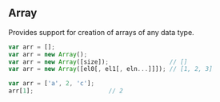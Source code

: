 ## Array

Provides support for creation of arrays of any data type.

```js
var arr = [];
var arr = new Array();        
var arr = new Array([size]);                 // []
var arr = new Array([el0[, el1[, eln...]]]); // [1, 2, 3]
```

```js
var arr = ['a', 2, 'c'];
arr[1];                     // 2
```
